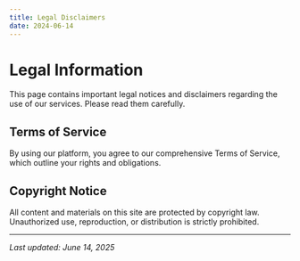 ```yaml
---
title: Legal Disclaimers
date: 2024-06-14
---
```


# Legal Information

This page contains important legal notices and disclaimers regarding the use of our services. Please read them carefully.

## Terms of Service
By using our platform, you agree to our comprehensive Terms of Service, which outline your rights and obligations.

## Copyright Notice
All content and materials on this site are protected by copyright law. Unauthorized use, reproduction, or distribution is strictly prohibited.

---
*Last updated: June 14, 2025*